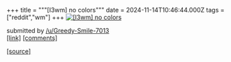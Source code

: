 +++
title = """[I3wm] no colors"""
date = 2024-11-14T10:46:44.000Z
tags = ["reddit","wm"]
+++
[![[I3wm] no colors](https://b.thumbs.redditmedia.com/tDgOtNQVXdm5RMpyfn6FZ9E4Lsxs2hMAkRGXpmOJsdA.jpg "[I3wm] no colors")](https://www.reddit.com/r/unixporn/comments/1gr247c/i3wm_no_colors/)

submitted by [/u/Greedy-Smile-7013](https://www.reddit.com/user/Greedy-Smile-7013)  
[\[link\]](https://www.reddit.com/gallery/1gr247c) [\[comments\]](https://www.reddit.com/r/unixporn/comments/1gr247c/i3wm_no_colors/)

[[source]](https://www.reddit.com/r/unixporn/comments/1gr247c/i3wm_no_colors/)
